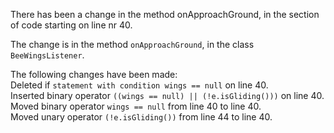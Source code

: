 There has been a change in the method onApproachGround, in the section of code starting on line nr 40.
  
The change is in the method ```onApproachGround```, in the class ```BeeWingsListener```.
  
The following changes have been made:  
Deleted if ```statement with condition wings == null``` on line 40.  
Inserted binary operator ```((wings == null) || (!e.isGliding()))``` on line 40.  
Moved binary operator ```wings == null``` from line 40 to line 40.  
Moved unary operator ```(!e.isGliding())``` from line 44 to line 40.  
